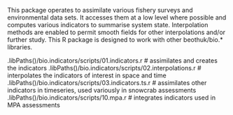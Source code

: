 This package operates to assimilate various fishery surveys and environmental data sets. It accesses them at a low level where possible and computes various indicators to summarise system state. Interpolation methods are enabled to permit smooth fields for other interpolations and/or further study. This R package is designed to work with other beothuk/bio.* libraries.

.libPaths()/bio.indicators/scripts/01.indicators.r  # assimilates and creates the indicators
.libPaths()/bio.indicators/scripts/02.interpolations.r # interpolates the indicators of interest in space and time
.libPaths()/bio.indicators/scripts/03.indicators.ts.r  # assimilates other indicators in timeseries, used variously in snowcrab assessments
.libPaths()/bio.indicators/scripts/10.mpa.r  # integrates indicators used in MPA assessments



